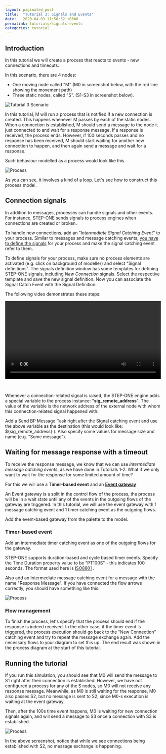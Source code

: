 ```yaml
---
layout: paginated_post
title:  "Tutorial 3: Signals and Events"
date:   2020-04-03 11:50:32 +0300
permalink: tutorials/signals-events
categories: tutorial
---
```


## Introduction
In this tutorial we will create a process that reacts to events - new connections and timeouts.

In this scenario, there are 4 nodes:

* One moving node called "M" (M0 in screenshot below, with the red line showing the movement path)
* Three static nodes, called "S". (S1-S3 in screenshot below).

![Tutorial 3 Scenario](https://kodu.ut.ee/~jaks/public/step-one/wiki-media/tut3/scenario.png)

In this tutorial, M will run a process that is notified if a new connection is created. This happens whenever M passes by each of the static nodes. When a connection is established, M should send a message to the node it just connected to and wait for a response message. If a response is received, the process ends. However, if 100 seconds passes and no response has been received, M should start waiting for another new connection to happen, and then again send a message and wait for a response.

Such behaviour modelled as a process would look like this. 

![Process](https://kodu.ut.ee/~jaks/public/step-one/wiki-media/tut3/process.png)

As you can see, it involves a kind of a loop. Let's see how to construct this process model.

## Connection signals

In addition to messages, processes can handle signals and other events. For instance, STEP-ONE sends signals to process engines when connections are created or broken.

To handle new connections, add an "*Intermediate Signal Catching Event*" to your process. Similar to messages and message catching events, <u>you have to define the signals</u> for your process and make the signal catching event refer to them.

To define signals for your process, make sure no process elements are activated (e.g. click on background of modeller) and select "Signal definitions". The signals definition window has some templates for defining STEP-ONE signals, including *New Connection* signals. Select the respective template and save the new signal definition. Now you can associate the Signal Catch Event with the Signal Definition.

The following video demonstrates these steps:

<div class="myvideo">
       <video  style="display:block; width:100%; height:auto;" autoplay controls loop="loop">
           <source src="https://kodu.ut.ee/~jaks/public/step-one/wiki-media/tut3/define_signals.webm" type="video/webm" />
       </video>
    </div>


​	

Whenever a connection-related signal is raised, the STEP-ONE engine adds a special variable to the process instance: "**sig_remote_address**". The value of the variable is the network address of the external node with whom this connection-related signal happened with.

Add a Send BP Message Task right after the Signal catching event and use the above variable as the destination (this would look like: ${sig_remote_address} ). Also specify some values for message size and name (e.g. "Some message").

## Waiting for message response with a timeout

To receive the response message, we know that we can use *Intermediate message catching events*, as we have done in Tutorials 1-2. What if we only want to wait for the response for some limited amount of time?

For this we will use a **Timer-based event** and an **[Event gateway](https://flowable.com/open-source/docs/bpmn/ch07b-BPMN-Constructs/#event-based-gateway)**

An Event gateway is a split in the control flow of the process, the process will be in a wait state until any of the events in the outgoing flows of the gateway are triggered. In this tutorial, we will use the event gateway with 1 message catching event and 1 timer catching event as the outgoing flows. 

Add the event-based gateway from the palette to the model.



### Timer-based event

Add an intermediate timer catching event as one of the outgoing flows for the gateway. 

STEP-ONE supports duration-based and cycle based timer events. Specify the Time Duration property value to be "PT100S" - this indicates 100 seconds. The format used here is [ISO8601](https://en.wikipedia.org/wiki/ISO_8601#Durations) .

Also add an Intermediate message catching event for a message with the name "Response Message". If you have connected the flow arrows correctly, you should have something like this:



![Process](https://kodu.ut.ee/~jaks/public/step-one/wiki-media/tut3/eventgateway.png)

### Flow management

To finish the process, let's specify that the process should end if the response is indeed received. In the other case, if the timer event is triggered, the process execution should go back to the "New Connection" catching event and try to repeat the message exchange again. Add the necessary flows to your diagram to set this up. The end result was shown in the process diagram at the start of this tutorial.



## Running the tutorial

If you run this simulation, you should see that M0 will send the message to S1 right after their connection is established. However, we have not configured a process for any of the S nodes, so M0 will not receive any response message. Meanwhile, as M0 is still waiting for the response, M0 also passes S2, but no message is sent to S2, since M0-s execution is waiting at the event gateway.

Then, after the 100s time event happens, M0 is waiting for new connection signals again, and will send a message to S3 once a connection with S3 is established.

![Process](https://kodu.ut.ee/~jaks/public/step-one/wiki-media/tut3/event_log.png)

In the above screenshot, notice that while we see connections being established with S2, no message exchange is happening.